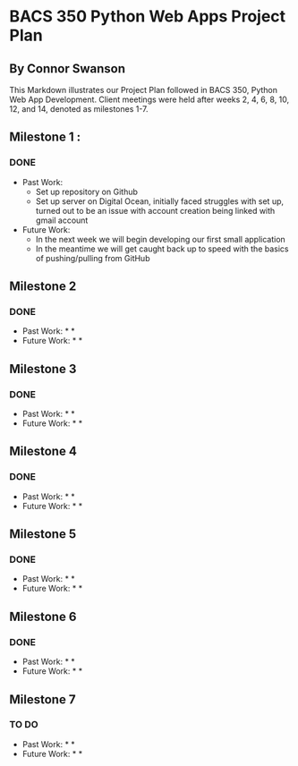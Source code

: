 # **BACS 350 Python Web Apps Project Plan**

## By Connor Swanson

This Markdown illustrates our Project Plan followed in BACS 350, Python Web App Development. Client meetings were held after weeks 2, 4, 6, 8, 10, 12, and 14, denoted as milestones 1-7.

## Milestone 1 :
### DONE
* Past Work:
    * Set up repository on Github
    * Set up server on Digital Ocean, initially faced struggles with set up, turned out to be an issue with account creation being linked with gmail account
* Future Work:
    * In the next week we will begin developing our first small application
    * In the meantime we will get caught back up to speed with the basics of pushing/pulling from GitHub

## Milestone 2
### DONE
* Past Work:
    *
    *
* Future Work:
    *
    *

## Milestone 3
### DONE
* Past Work:
    *
    *
* Future Work:
    *
    *

## Milestone 4
### DONE
* Past Work:
    *
    *
* Future Work:
    *
    *

## Milestone 5
### DONE
* Past Work:
    *
    *
* Future Work:
    *
    *

## Milestone 6
### DONE
* Past Work:
    *
    *
* Future Work:
    *
    *

## Milestone 7
### TO DO
* Past Work:
    *
    *
* Future Work:
    *
    *
